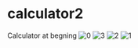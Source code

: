 # calculator2
Calculator at begning
![0](https://user-images.githubusercontent.com/33283321/37734012-edd246a4-2d6f-11e8-9041-cc79703f110c.png)
![3](https://user-images.githubusercontent.com/33283321/37734014-eee6b282-2d6f-11e8-84a3-5af223aa88ca.png)
![2](https://user-images.githubusercontent.com/33283321/37734015-efc5f94c-2d6f-11e8-9203-eed16dae8952.png)
![1](https://user-images.githubusercontent.com/33283321/37734016-f08d218e-2d6f-11e8-9129-67c9a979ff38.png)

